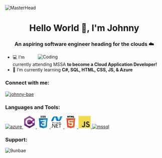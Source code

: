 ![MasterHead](https://im2.ezgif.com/tmp/ezgif-2-b5c8cd15d1.gif)
<h1 align="center">Hello World 👋, I'm Johnny</h1>
<h3 align="center">An aspiring software engineer heading for the clouds ☁️</h3>
<img align="right" alt="Coding" width="400" src="https://thumbs.gfycat.com/BlaringFaithfulFulmar-size_restricted.gif">

- 💻 I’m currently attending MSSA **to become a Cloud Application Developer!**
- 🌱 I’m currently learning **C#, SQL, HTML, CSS, JS, & Azure**

<h3 align="left">Connect with me:</h3>
<p align="left">
<a href="https://linkedin.com/in/johnny-bae" target="blank"><img align="center" src="https://raw.githubusercontent.com/rahuldkjain/github-profile-readme-generator/master/src/images/icons/Social/linked-in-alt.svg" alt="johnny-bae" height="30" width="40" /></a>
</p>

<h3 align="left">Languages and Tools:</h3>
<p align="left"> <a href="https://azure.microsoft.com/en-in/" target="_blank" rel="noreferrer"> <img src="https://www.vectorlogo.zone/logos/microsoft_azure/microsoft_azure-icon.svg" alt="azure" width="40" height="40"/> </a> <a href="https://www.w3schools.com/cs/" target="_blank" rel="noreferrer"> <img src="https://raw.githubusercontent.com/devicons/devicon/master/icons/csharp/csharp-original.svg" alt="csharp" width="40" height="40"/> </a> <a href="https://www.w3schools.com/css/" target="_blank" rel="noreferrer"> <img src="https://raw.githubusercontent.com/devicons/devicon/master/icons/css3/css3-original-wordmark.svg" alt="css3" width="40" height="40"/> </a> <a href="https://dotnet.microsoft.com/" target="_blank" rel="noreferrer"> <img src="https://raw.githubusercontent.com/devicons/devicon/master/icons/dot-net/dot-net-original-wordmark.svg" alt="dotnet" width="40" height="40"/> </a> <a href="https://www.w3.org/html/" target="_blank" rel="noreferrer"> <img src="https://raw.githubusercontent.com/devicons/devicon/master/icons/html5/html5-original-wordmark.svg" alt="html5" width="40" height="40"/> </a> <a href="https://developer.mozilla.org/en-US/docs/Web/JavaScript" target="_blank" rel="noreferrer"> <img src="https://raw.githubusercontent.com/devicons/devicon/master/icons/javascript/javascript-original.svg" alt="javascript" width="40" height="40"/> </a> <a href="https://www.microsoft.com/en-us/sql-server" target="_blank" rel="noreferrer"> <img src="https://www.svgrepo.com/show/303229/microsoft-sql-server-logo.svg" alt="mssql" width="40" height="40"/> </a> </p>

<h3 align="left">Support:</h3>
<p><a href="https://ko-fi.com/9unbae"> <img align="left" src="https://cdn.ko-fi.com/cdn/kofi3.png?v=3" height="50" width="210" alt="9unbae" /></a></p><br><br>
